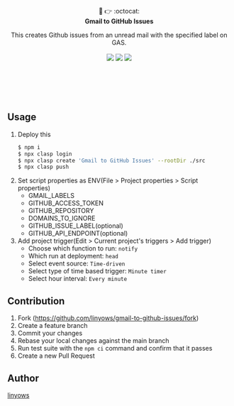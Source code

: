 <p align="center"><br><br><br><br>
📧 👉 :octocat:<br>
<b>Gmail to GitHub Issues</b>
</p>

<p align="center">
This creates Github issues from an unread mail with the specified label on GAS.<br><br>
<a href="https://github.com/linyows/gmail-to-github-issues/actions" title="actions"><img src="https://img.shields.io/github/actions/workflow/status/linyows/gmail-to-github-issues/build.yml?branch=main&style=for-the-badge"></a>
<a href="https://github.com/google/clasp" title="clasp"><img src="https://img.shields.io/badge/built%20with-clasp-4285f4.svg?style=for-the-badge"></a>
<a href="https://github.com/linyows/gmail-to-github-issues/blob/main/LICENSE" title="MIT License"><img src="https://img.shields.io/badge/license-MIT-blue.svg?style=for-the-badge"></a>
</p> <br><br><br><br>

Usage
-----

1. Deploy this
    ```sh
    $ npm i
    $ npx clasp login
    $ npx clasp create 'Gmail to GitHub Issues' --rootDir ./src
    $ npx clasp push
    ```
1. Set script properties as ENV(File > Project properties > Script properties)
    - GMAIL_LABELS
    - GITHUB_ACCESS_TOKEN
    - GITHUB_REPOSITORY
    - DOMAINS_TO_IGNORE
    - GITHUB_ISSUE_LABEL(optional)
    - GITHUB_API_ENDPOINT(optional)
1. Add project trigger(Edit > Current project's triggers > Add trigger)
    - Choose which function to run: `notify`
    - Which run at deployment: `head`
    - Select event source: `Time-driven`
    - Select type of time based trigger: `Minute timer`
    - Select hour interval: `Every minute`

Contribution
------------

1. Fork (https://github.com/linyows/gmail-to-github-issues/fork)
1. Create a feature branch
1. Commit your changes
1. Rebase your local changes against the main branch
1. Run test suite with the `npm ci` command and confirm that it passes
1. Create a new Pull Request

Author
------

[linyows](https://github.com/linyows)
